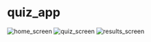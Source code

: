 # quiz_app

![home_screen](https://i.ibb.co/3NB1pMR/image1.png)
![quiz_screen](https://i.ibb.co/KW77vr1/image2.png)
![results_screen](https://i.ibb.co/23vLsw6/image3.png)
